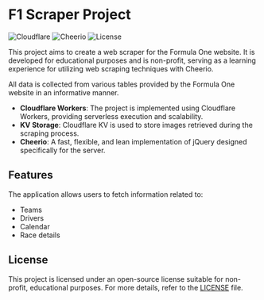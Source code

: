 # F1 Scraper Project

![Cloudflare](https://img.shields.io/badge/Technology-Cloudflare-orange)
![Cheerio](https://img.shields.io/badge/Scraper-Cheerio-green)
![License](https://img.shields.io/badge/License-Non--Profit%20Educational%20Use-lightgrey)

This project aims to create a web scraper for the Formula One website. It is developed for educational purposes and is non-profit, serving as a learning experience for utilizing web scraping techniques with Cheerio.

All data is collected from various tables provided by the Formula One website in an informative manner.

- **Cloudflare Workers**: The project is implemented using Cloudflare Workers, providing serverless execution and scalability.
- **KV Storage**: Cloudflare KV is used to store images retrieved during the scraping process.
- **Cheerio**: A fast, flexible, and lean implementation of jQuery designed specifically for the server.

## Features

The application allows users to fetch information related to:

- Teams
- Drivers
- Calendar
- Race details

## License

This project is licensed under an open-source license suitable for non-profit, educational purposes. For more details, refer to the [LICENSE](./license) file.
